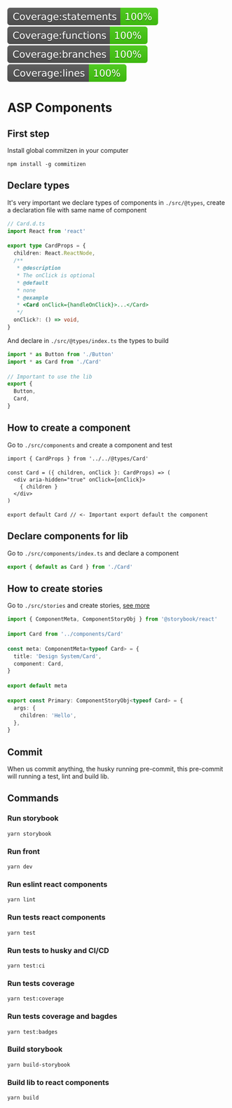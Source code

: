 ![statements](../coverage/badge-statements.svg)
![functions](../coverage/badge-functions.svg)
![branches](../coverage/badge-branches.svg)
![lines](../coverage/badge-lines.svg)

# ASP Components

## First step

Install global commitzen in your computer

```shell
npm install -g commitizen
```

## Declare types

It's very important we declare types of components in `./src/@types`, create a declaration file with same name of component
```ts
// Card.d.ts
import React from 'react'

export type CardProps = {
  children: React.ReactNode,
  /**
   * @description
   * The onClick is optional
   * @default
   * none
   * @example
   * <Card onClick={handleOnClick}>...</Card>
   */
  onClick?: () => void,
}
```

And declare in `./src/@types/index.ts` the types to build

```ts
import * as Button from './Button'
import * as Card from './Card'

// Important to use the lib
export {
  Button,
  Card,
}
```

## How to create a component

Go to `./src/components` and create a component and test
```tsx
import { CardProps } from '../../@types/Card'

const Card = ({ children, onClick }: CardProps) => (
  <div aria-hidden="true" onClick={onClick}>
    { children }
  </div>
)

export default Card // <- Important export default the component
```

## Declare components for lib

Go to `./src/components/index.ts` and declare a component

```ts
export { default as Card } from './Card'

```

## How to create stories

Go to `./src/stories` and create stories, [see more](https://storybook.js.org/docs/react/writing-stories/introduction)
```ts
import { ComponentMeta, ComponentStoryObj } from '@storybook/react'

import Card from '../components/Card'

const meta: ComponentMeta<typeof Card> = {
  title: 'Design System/Card',
  component: Card,
}

export default meta

export const Primary: ComponentStoryObj<typeof Card> = {
  args: {
    children: 'Hello',
  },
}
```

## Commit

When us commit anything, the husky running pre-commit, this pre-commit will running a test, lint and build lib.

## Commands

### Run storybook
```shell
yarn storybook
```

### Run front
```shell
yarn dev
```

### Run eslint react components
```shell
yarn lint
```

 ### Run tests react components
```shell
yarn test
```

### Run tests to husky and CI/CD
```shell
yarn test:ci
```

### Run tests coverage
```shell
yarn test:coverage
```

### Run tests coverage and bagdes
```shell
yarn test:badges
```

### Build storybook
```shell
yarn build-storybook
```

### Build lib to react components
```shell
yarn build
```
